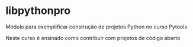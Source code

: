 # libpythonpro
Módulo para exemplificar construção de projetos Python no curso Pytools

Neste curso é ensinado como contribuir com projetos de código aberto